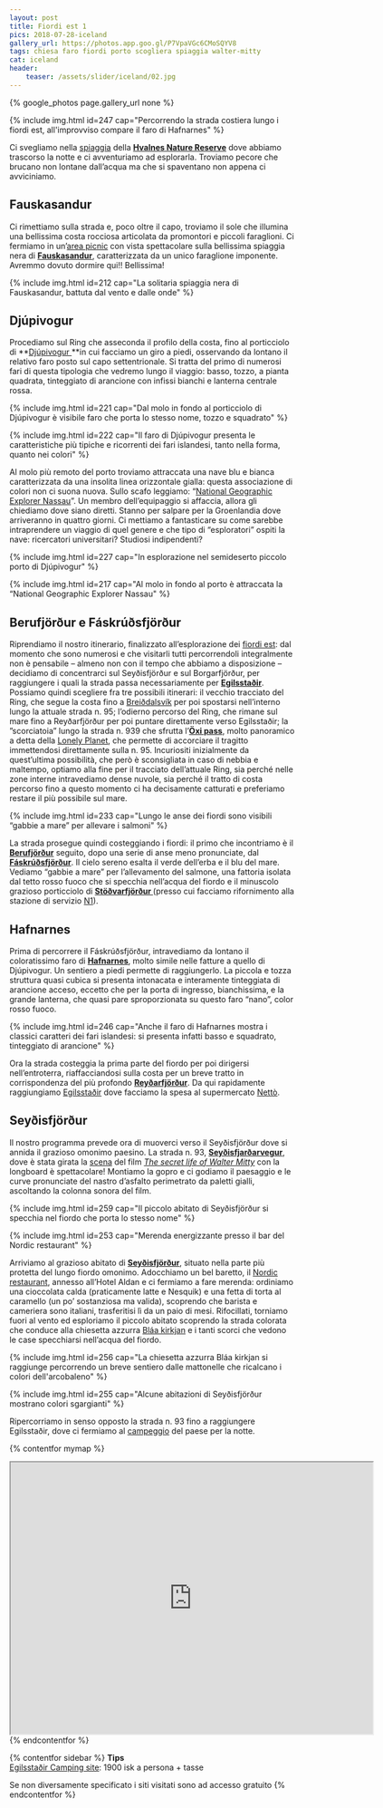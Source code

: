 ```yaml
---
layout: post
title: Fiordi est 1
pics: 2018-07-28-iceland
gallery_url: https://photos.app.goo.gl/P7VpaVGc6CMoSQYV8
tags: chiesa faro fiordi porto scogliera spiaggia walter-mitty
cat: iceland
header:
    teaser: /assets/slider/iceland/02.jpg
---
```


{% google_photos page.gallery_url none %}

{% include img.html id=247 cap="Percorrendo la strada costiera lungo i fiordi est, all'improvviso compare il faro di Hafnarnes" %}

Ci svegliamo nella [spiaggia](https://www.park4night.com/lieu/39281//Picnic-area#.XDO_8jAo_if) della [**Hvalnes Nature Reserve**](https://www.nat.is/travelguideeng/plofin_hvalnes.htm) dove abbiamo trascorso la notte e ci avventuriamo ad esplorarla. Troviamo pecore che brucano non lontane dall’acqua ma che si spaventano non appena ci avviciniamo.

## Fauskasandur

Ci rimettiamo sulla strada e, poco oltre il capo, troviamo il sole che illumina una bellissima costa rocciosa articolata da promontori e piccoli faraglioni. Ci fermiamo in un’[area picnic](https://park4night.com/lieu/111259/#prettyPhoto) con vista spettacolare sulla bellissima spiaggia nera di **[Fauskasandur](https://mapcarta.com/17609446)**, caratterizzata da un unico faraglione imponente. Avremmo dovuto dormire qui!! Bellissima!

{% include img.html id=212 cap="La solitaria spiaggia nera di Fauskasandur, battuta dal vento e dalle onde" %}

## Djúpivogur

Procediamo sul Ring che asseconda il profilo della costa, fino al porticciolo di **[Djúpivogur ](https://www.east.is/en/inspiration/town/djupivogur)**in cui facciamo un giro a piedi, osservando da lontano il relativo faro posto sul capo settentrionale. Si tratta del primo di numerosi fari di questa tipologia che vedremo lungo il viaggio: basso, tozzo, a pianta quadrata, tinteggiato di arancione con infissi bianchi e lanterna centrale rossa.

{% include img.html id=221 cap="Dal molo in fondo al porticciolo di Djúpivogur è visibile faro che porta lo stesso nome, tozzo e squadrato" %}

{% include img.html id=222 cap="Il faro di Djúpivogur presenta le caratteristiche più tipiche e ricorrenti dei fari islandesi, tanto nella forma, quanto nei colori" %}

Al molo più remoto del porto troviamo attraccata una nave blu e bianca caratterizzata da una insolita linea orizzontale gialla: questa associazione di colori non ci suona nuova. Sullo scafo leggiamo: “[National Geographic Explorer Nassau](https://www.nationalgeographic.com/expeditions/ships/national-geographic-explorer/)”. Un membro dell’equipaggio si affaccia, allora gli chiediamo dove siano diretti. Stanno per salpare per la Groenlandia dove arriveranno in quattro giorni. Ci mettiamo a fantasticare su come sarebbe intraprendere un viaggio di quel genere e che tipo di “esploratori” ospiti la nave: ricercatori universitari? Studiosi indipendenti?

{% include img.html id=227 cap="In esplorazione nel semideserto piccolo porto di Djúpivogur" %}

{% include img.html id=217 cap="Al molo in fondo al porto è attraccata la “National Geographic Explorer Nassau" %}

## Berufjörður e Fáskrúðsfjörður

Riprendiamo il nostro itinerario, finalizzato all’esplorazione dei [fiordi est](https://guidetoiceland.is/travel-iceland/drive/east-fjords): dal momento che sono numerosi e che visitarli tutti percorrendoli integralmente non è pensabile – almeno non con il tempo che abbiamo a disposizione – decidiamo di concentrarci sul Seyðisfjörður e sul Borgarfjörður, per raggiungere i quali la strada passa necessariamente per [**Egilsstaðir**](http://www.visitegilsstadir.is/en). Possiamo quindi scegliere fra tre possibili itinerari: il vecchio tracciato del Ring, che segue la costa fino a [Breiðdalsvík](https://www.east.is/en/inspiration/town/breiddalsvik) per poi spostarsi nell’interno lungo la attuale strada n. 95; l’odierno percorso del Ring, che rimane sul mare fino a Reyðarfjörður per poi puntare direttamente verso Egilsstaðir; la ”scorciatoia” lungo la strada n. 939 che sfrutta l’[**Öxi pass**](https://www.dangerousroads.org/europe/iceland/6361-%C3%B6xi-pass.html), molto panoramico a detta della [Lonely Planet](https://shop.lonelyplanetitalia.it/prodotto/guida-di-viaggio-islanda), che permette di accorciare il tragitto immettendosi direttamente sulla n. 95. Incuriositi inizialmente da quest’ultima possibilità, che però è sconsigliata in caso di nebbia e maltempo, optiamo alla fine per il tracciato dell’attuale Ring, sia perché nelle zone interne intravediamo dense nuvole, sia perché il tratto di costa percorso fino a questo momento ci ha decisamente catturati e preferiamo restare il più possibile sul mare.

{% include img.html id=233 cap="Lungo le anse dei fiordi sono visibili “gabbie a mare” per allevare i salmoni" %}

La strada prosegue quindi costeggiando i fiordi: il primo che incontriamo è il [**Berufjörður**](https://www.viamichelin.it/web/Sito-Turistico/Djupivogur-_-Berufjordur-11n3t8wdx) seguito, dopo una serie di anse meno pronunciate, dal [**Fáskrúðsfjörður**](https://www.east.is/en/inspiration/town/faskrudsfjordur). Il cielo sereno esalta il verde dell’erba e il blu del mare. Vediamo “gabbie a mare” per l’allevamento del salmone, una fattoria isolata dal tetto rosso fuoco che si specchia nell’acqua del fiordo e il minuscolo grazioso porticciolo di **[Stöðvarfjörður ](https://www.east.is/en/inspiration/town/stodvarfjordur)**(presso cui facciamo rifornimento alla stazione di servizio [N1](https://www.n1.is/en)).

## Hafnarnes

Prima di percorrere il Fáskrúðsfjörður, intravediamo da lontano il coloratissimo faro di [**Hafnarnes**](https://www.south.is/en/moya/toy/index/place/hafnarnes-lighthouse-and-viewpoint), molto simile nelle fatture a quello di Djúpivogur. Un sentiero a piedi permette di raggiungerlo. La piccola e tozza struttura quasi cubica si presenta intonacata e interamente tinteggiata di arancione acceso, eccetto che per la porta di ingresso, bianchissima, e la grande lanterna, che quasi pare sproporzionata su questo faro “nano”, color rosso fuoco.

{% include img.html id=246 cap="Anche il faro di Hafnarnes mostra i classici caratteri dei fari islandesi: si presenta infatti basso e squadrato, tinteggiato di arancione" %}

Ora la strada costeggia la prima parte del fiordo per poi dirigersi nell’entroterra, riaffacciandosi sulla costa per un breve tratto in corrispondenza del più profondo [**Reyðarfjörður**](https://www.east.is/en/inspiration/town/reydarfjordur). Da qui rapidamente raggiungiamo [Egilsstaðir](http://www.visitegilsstadir.is/en) dove facciamo la spesa al supermercato [Nettò](https://netto.is/).

## Seyðisfjörður

Il nostro programma prevede ora di muoverci verso il Seyðisfjörður dove si annida il grazioso omonimo paesino. La strada n. 93, **[Seyðisfjarðarvegur](https://it.wikipedia.org/wiki/Sey%C3%B0isfjar%C3%B0arvegur)**, dove è stata girata la [scena](https://www.youtube.com/watch?time_continue=1&v=cT_Wuzag6VU) del film *[The secret life of Walter Mitty](https://en.wikipedia.org/wiki/The_Secret_Life_of_Walter_Mitty_(2013_film))* con la longboard è spettacolare! Montiamo la gopro e ci godiamo il paesaggio e le curve pronunciate del nastro d’asfalto perimetrato da paletti gialli, ascoltando la colonna sonora del film.

{% include img.html id=259 cap="Il piccolo abitato di Seyðisfjörður si specchia nel fiordo che porta lo stesso nome" %}

{% include img.html id=253 cap="Merenda energizzante presso il bar del Nordic restaurant" %}
 
Arriviamo al grazioso abitato di **[Seyðisfjörður](https://www.visitseydisfjordur.com/)**, situato nella parte più protetta del lungo fiordo omonimo. Adocchiamo un bel baretto, il [Nordic restaurant](https://www.facebook.com/aldanhotel/), annesso all’Hotel Aldan e ci fermiamo a fare merenda: ordiniamo una cioccolata calda (praticamente latte e Nesquik) e una fetta di torta al caramello (un po’ sostanziosa ma valida), scoprendo che barista e cameriera sono italiani, trasferitisi lì da un paio di mesi. Rifocillati, torniamo fuori al vento ed esploriamo il piccolo abitato scoprendo la strada colorata che conduce alla chiesetta azzurra [Bláa kirkjan](https://www.visitseydisfjordur.com/is/project/blaa-kirkjan/) e i tanti scorci che vedono le case specchiarsi nell’acqua del fiordo.

{% include img.html id=256 cap="La chiesetta azzurra Bláa kirkjan si raggiunge percorrendo un breve sentiero dalle mattonelle che ricalcano i colori dell'arcobaleno" %}

{% include img.html id=255 cap="Alcune abitazioni di Seyðisfjörður mostrano colori sgargianti" %}

Ripercorriamo in senso opposto la strada n. 93 fino a raggiungere Egilsstaðir, dove ci fermiamo al [campeggio](https://park4night.com/lieu/110736/#.XDkL5VySPic) del paese per la notte.

{% contentfor mymap %}
<iframe src="https://www.google.com/maps/d/embed?mid=1U290yH9fVQndFG60VB08tNe_MGHNRUAn&ehbc=2E312F" width="640" height="480"></iframe>
{% endcontentfor %}

{% contentfor sidebar %}
**Tips**  
[Egilsstaðir Camping site](http://www.visitegilsstadir.is/en/where-to-stay/egilsstadir-camping-ground): 1900 isk a persona + tasse

Se non diversamente specificato i siti visitati sono ad accesso gratuito
{% endcontentfor %}